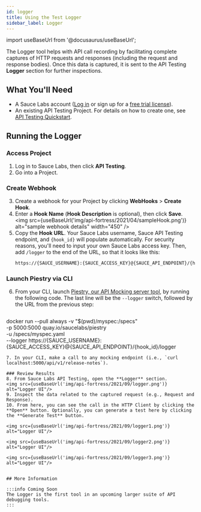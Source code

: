 ```yaml
---
id: logger
title: Using the Test Logger
sidebar_label: Logger
---
```


import useBaseUrl from '@docusaurus/useBaseUrl';

The Logger tool helps with API call recording by facilitating complete captures of HTTP requests and responses (including the request and response bodies). Once this data is captured, it is sent to the API Testing **Logger** section for further inspections.

## What You'll Need
* A Sauce Labs account ([Log in](https://accounts.saucelabs.com/am/XUI/#login/) or sign up for a [free trial license](https://saucelabs.com/sign-up)).
* An existing API Testing Project. For details on how to create one, see [API Testing Quickstart](/api-testing/quickstart/).

## Running the Logger

### Access Project
1. Log in to Sauce Labs, then click **API Testing**.
2. Go into a Project.

### Create Webhook
3. Create a webhook for your Project by clicking **WebHooks** > **Create Hook**.
4. Enter a **Hook Name** (**Hook Description** is optional), then click **Save**.<br/><img src={useBaseUrl('img/api-fortress/2021/04/sampleHook.png')} alt="sample webhook details" width="450" />
5. Copy the **Hook URL**. Your Sauce Labs username, Sauce API Testing endpoint, and `{hook_id}` will populate automatically. For security reasons, you'll need to input your own Sauce Labs access key. Then, add `/logger` to the end of the URL, so that it looks like this:
   ```bash
   https://{SAUCE_USERNAME}:{SAUCE_ACCESS_KEY}@{SAUCE_API_ENDPOINT}/{hook_id}/logger
   ```

### Launch Piestry via CLI
6. From your CLI, launch [Piestry, our API Mocking server tool](/api-testing/mocking), by running the following code. The last line will be the `--logger` switch, followed by the URL from the previous step:
   ```bash
  docker run --pull always -v "$(pwd)/myspec:/specs" \
  -p 5000:5000 quay.io/saucelabs/piestry \
  -u /specs/myspec.yaml \
  --logger https://{SAUCE_USERNAME}:{SAUCE_ACCESS_KEY}@{SAUCE_API_ENDPOINT}/{hook_id}/logger
  ```
7. In your CLI, make a call to any mocking endpoint (i.e., `curl localhost:5000/api/v1/release-notes`).

### Review Results
8. From Sauce Labs API Testing, open the **Logger** section.
  <img src={useBaseUrl('img/api-fortress/2021/09/logger.png')} alt="Logger UI"/>
9. Inspect the data related to the captured request (e.g., Request and Response).
10. From here, you can see the call in the HTTP Client by clicking the **Open** button. Optionally, you can generate a test here by clicking the **Generate Test** button.

<img src={useBaseUrl('img/api-fortress/2021/09/logger1.png')} alt="Logger UI"/>

<img src={useBaseUrl('img/api-fortress/2021/09/logger2.png')} alt="Logger UI"/>

<img src={useBaseUrl('img/api-fortress/2021/09/logger3.png')} alt="Logger UI"/>


## More Information

:::info Coming Soon
The Logger is the first tool in an upcoming larger suite of API debugging tools.
:::
